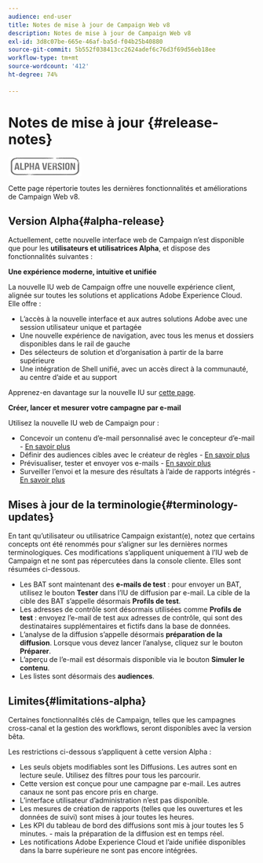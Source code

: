 ```yaml
---
audience: end-user
title: Notes de mise à jour de Campaign Web v8
description: Notes de mise à jour de Campaign Web v8
exl-id: 3d8c07be-665e-46af-ba5d-f04b25b40880
source-git-commit: 5b552f038413cc2624adef6c76d3f69d56eb18ee
workflow-type: tm+mt
source-wordcount: '412'
ht-degree: 74%

---
```


# Notes de mise à jour {#release-notes}

![](../assets/do-not-localize/badge.png)

Cette page répertorie toutes les dernières fonctionnalités et améliorations de Campaign Web v8.

## Version Alpha{#alpha-release}

Actuellement, cette nouvelle interface web de Campaign n’est disponible que pour les **utilisateurs et utilisatrices Alpha**, et dispose des fonctionnalités suivantes :

**Une expérience moderne, intuitive et unifiée**

La nouvelle IU web de Campaign offre une nouvelle expérience client, alignée sur toutes les solutions et applications Adobe Experience Cloud. Elle offre :

* L’accès à la nouvelle interface et aux autres solutions Adobe avec une session utilisateur unique et partagée
* Une nouvelle expérience de navigation, avec tous les menus et dossiers disponibles dans le rail de gauche
* Des sélecteurs de solution et d’organisation à partir de la barre supérieure
* Une intégration de Shell unifié, avec un accès direct à la communauté, au centre d’aide et au support
<!--
No search and pulse notifications in Alpha
-->

Apprenez-en davantage sur la nouvelle IU sur [cette page](../get-started/user-interface.md).

**Créer, lancer et mesurer votre campagne par e-mail**

Utilisez la nouvelle IU web de Campaign pour :

* Concevoir un contenu d’e-mail personnalisé avec le concepteur d’e-mail - [En savoir plus](../content/edit-content.md)
* Définir des audiences cibles avec le créateur de règles - [En savoir plus](../audience/about-audiences.md)
* Prévisualiser, tester et envoyer vos e-mails - [En savoir plus](../monitor/prepare-send.md)
* Surveiller l’envoi et la mesure des résultats à l’aide de rapports intégrés - [En savoir plus](../reporting/reports.md)

<!--
add info somewhere to remind users that
* they still have access to their console (+ link to v8 console doc)
* they keep their existing data (example: will be able to use their existing delivery templates to create deliveries)
-->


## Mises à jour de la terminologie{#terminology-updates}

En tant qu’utilisateur ou utilisatrice Campaign existant(e), notez que certains concepts ont été renommés pour s’aligner sur les dernières normes terminologiques. Ces modifications s’appliquent uniquement à l’IU web de Campaign et ne sont pas répercutées dans la console cliente. Elles sont résumées ci-dessous.

* Les BAT sont maintenant des **e-mails de test** : pour envoyer un BAT, utilisez le bouton **Tester** dans l’IU de diffusion par e-mail. La cible de la cible des BAT s’appelle désormais **Profils de test**.
* Les adresses de contrôle sont désormais utilisées comme **Profils de test** : envoyez l’e-mail de test aux adresses de contrôle, qui sont des destinataires supplémentaires et fictifs dans la base de données.
* L’analyse de la diffusion s’appelle désormais **préparation de la diffusion**. Lorsque vous devez lancer l’analyse, cliquez sur le bouton **Préparer**.
* L’aperçu de l’e-mail est désormais disponible via le bouton **Simuler le contenu**.
* Les listes sont désormais des **audiences**.

## Limites{#limitations-alpha}

Certaines fonctionnalités clés de Campaign, telles que les campagnes cross-canal et la gestion des workflows, seront disponibles avec la version bêta.

Les restrictions ci-dessous s’appliquent à cette version Alpha :

* Les seuls objets modifiables sont les Diffusions. Les autres sont en lecture seule. Utilisez des filtres pour tous les parcourir.
* Cette version est conçue pour une campagne par e-mail. Les autres canaux ne sont pas encore pris en charge.
* L’interface utilisateur d’administration n’est pas disponible.
* Les mesures de création de rapports (telles que les ouvertures et les données de suivi) sont mises à jour toutes les heures.
* Les KPI du tableau de bord des diffusions sont mis à jour toutes les 5 minutes. - mais la préparation de la diffusion est en temps réel.
* Les notifications Adobe Experience Cloud et l’aide unifiée disponibles dans la barre supérieure ne sont pas encore intégrées.

